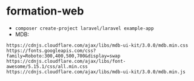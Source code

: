 # formation-web
+ ``composer create-project laravel/laravel example-app``
+ MDB:
```
https://cdnjs.cloudflare.com/ajax/libs/mdb-ui-kit/3.0.0/mdb.min.css
https://fonts.googleapis.com/css?family=Roboto:300,400,500,700&display=swap
https://cdnjs.cloudflare.com/ajax/libs/font-awesome/5.15.1/css/all.min.css
https://cdnjs.cloudflare.com/ajax/libs/mdb-ui-kit/3.0.0/mdb.min.js
```
